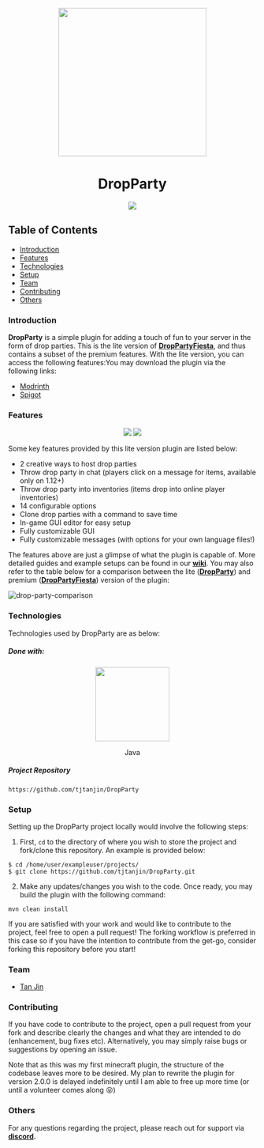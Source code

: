 <p align="center">
  <img width=300 src="https://i.imgur.com/IY2eUJx.png" />
</p>
<h1 align="center">DropParty</h1>

<p align="center">
  <a href="https://github.com/tjtanjin/DropParty/actions"> <img src="https://github.com/tjtanjin/DropParty/actions/workflows/maven.yml/badge.svg" /> </a>
</p>

## Table of Contents
* [Introduction](#introduction)
* [Features](#features)
* [Technologies](#technologies)
* [Setup](#setup)
* [Team](#team)
* [Contributing](#contributing)
* [Others](#others)

### Introduction
**DropParty** is a simple plugin for adding a touch of fun to your server in the form of drop 
parties. This is the lite version of [**DropPartyFiesta**](https://www.spigotmc.org/resources/droppartyfiesta.113746/), and thus contains a subset of the premium 
features. With the lite version, you can access the following features:You may download the plugin via the following links:

- [Modrinth](https://modrinth.com/plugin/dropparty)
- [Spigot](https://www.spigotmc.org/resources/dropparty.118050/)

### Features
<p align="center">
  <img src="https://i.imgur.com/PXM05MI.gif" />
  <img src="https://i.imgur.com/IrC84Zd.gif" />
</p>

Some key features provided by this lite version plugin are listed below:
- 2 creative ways to host drop parties
- Throw drop party in chat (players click on a message for items, available only on 1.12+)
- Throw drop party into inventories (items drop into online player inventories)
- 14 configurable options
- Clone drop parties with a command to save time
- In-game GUI editor for easy setup
- Fully customizable GUI
- Fully customizable messages (with options for your own language files!)

The features above are just a glimpse of what the plugin is capable of. More detailed guides and 
example setups can be found in our **[wiki](https://github.com/tjtanjin/DropParty/wiki)**. You may
also refer to the table below for a comparison between the lite ([**DropParty**](https://www.spigotmc.org/resources/dropparty.118050/)) and premium 
([**DropPartyFiesta**](https://www.spigotmc.org/resources/droppartyfiesta.113746/)) version of the plugin:

![drop-party-comparison](https://github.com/user-attachments/assets/23c57104-1c78-4628-b02b-19c1ec475280)


### Technologies
Technologies used by DropParty are as below:
##### Done with:

<p align="center">
  <img height="150" width="150" src="https://brandlogos.net/wp-content/uploads/2013/03/java-eps-vector-logo.png"/>
</p>
<p align="center">
Java
</p>

##### Project Repository
```
https://github.com/tjtanjin/DropParty
```

### Setup
Setting up the DropParty project locally would involve the following steps:
1)  First, `cd` to the directory of where you wish to store the project and fork/clone this repository. An example is provided below:
```
$ cd /home/user/exampleuser/projects/
$ git clone https://github.com/tjtanjin/DropParty.git
```
2) Make any updates/changes you wish to the code. Once ready, you may build the plugin with the following command:
```
mvn clean install
```
If you are satisfied with your work and would like to contribute to the project, feel free to open a pull request! The forking workflow is preferred in this case so if you have the intention to contribute from the get-go, consider forking this repository before you start!

### Team
* [Tan Jin](https://github.com/tjtanjin)

### Contributing
If you have code to contribute to the project, open a pull request from your fork and describe 
clearly the changes and what they are intended to do (enhancement, bug fixes etc). Alternatively,
you may simply raise bugs or suggestions by opening an issue.

Note that as this was my first minecraft plugin, the structure of the codebase leaves more to be
desired. My plan to rewrite the plugin for version 2.0.0 is delayed indefinitely until I am able to
free up more time (or until a volunteer comes along :stuck_out_tongue_closed_eyes:)

### Others
For any questions regarding the project, please reach out for support via **[discord](https://discord.gg/X8VSdZvBQY).**
